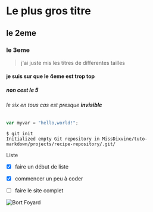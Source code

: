 # Le plus gros titre
## le 2eme
### le 3eme

 > j'ai juste mis les titres de differentes tailles

#### je suis sur que le 4eme est trop top
##### non cest le 5
###### le six en tous cas est presque **invisible**




``` javascript
var myvar = "hello,world!";
```

```
$ git init
Initialized empty Git repository in MissDixvine/tuto-markdown/projects/recipe-repository/.git/
```

Liste
- [x] faire un début de liste
- [x] commencer un peu à coder
- [ ] faire le site complet





![Bort Foyard](https://upload.wikimedia.org/wikipedia/fr/thumb/a/af/FB2020Logo.png/330px-FB2020Logo.png)






